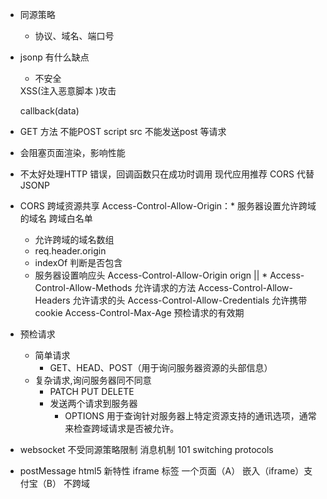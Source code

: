 - 同源策略
  - 协议、域名、端口号
- jsonp 有什么缺点
  - 不安全
  <script src=""></script>
  <script >
    fetch('')
  </script> XSS(注入恶意脚本 )攻击
  callback(data)
- GET 方法 不能POST
  script src 不能发送post 等请求
- 会阻塞页面渲染，影响性能
- 不太好处理HTTP 错误，回调函数只在成功时调用
现代应用推荐 CORS 代替JSONP
- CORS
  跨域资源共享
  Access-Control-Allow-Origin：*
  服务器设置允许跨域的域名
  跨域白名单
  - 允许跨域的域名数组
  - req.header.origin
  - indexOf 判断是否包含
  - 服务器设置响应头 Access-Control-Allow-Origin orign || *
  Access-Control-Allow-Methods
  允许请求的方法
  Access-Control-Allow-Headers
  允许请求的头
  Access-Control-Allow-Credentials
  允许携带cookie
  Access-Control-Max-Age
  预检请求的有效期

- 预检请求
  - 简单请求
     - GET、HEAD、POST（用于询问服务器资源的头部信息）
  - 复杂请求,询问服务器同不同意
    - PATCH PUT DELETE
    - 发送两个请求到服务器
      - OPTIONS 用于查询针对服务器上特定资源支持的通讯选项，通常来检查跨域请求是否被允许。
- websocket
  不受同源策略限制
  消息机制
  101 switching protocols

- postMessage html5 新特性
  iframe 标签
  一个页面（A） 嵌入（iframe）支付宝（B）
  不跨域